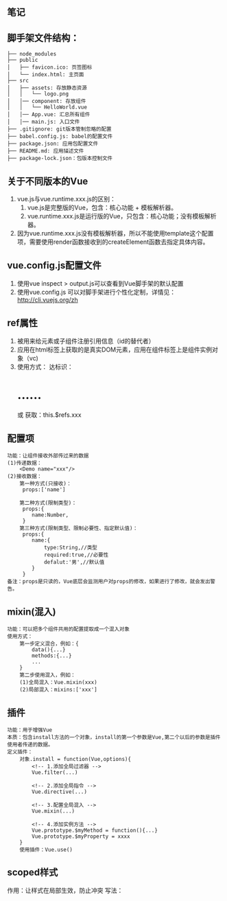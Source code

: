 ## 笔记

## 脚手架文件结构：
	├── node_modules 
	├── public
	│   ├── favicon.ico: 页签图标
	│   └── index.html: 主页面
	├── src
	│   ├── assets: 存放静态资源
	│   │   └── logo.png
	│   │── component: 存放组件
	│   │   └── HelloWorld.vue
	│   │── App.vue: 汇总所有组件
	│   │── main.js: 入口文件
	├── .gitignore: git版本管制忽略的配置
	├── babel.config.js: babel的配置文件
	├── package.json: 应用包配置文件 
	├── README.md: 应用描述文件
	├── package-lock.json：包版本控制文件

## 关于不同版本的Vue

1. vue.js与vue.runtime.xxx.js的区别：
    1. vue.js是完整版的Vue，包含：核心功能 + 模板解析器。
    2. vue.runtime.xxx.js是运行版的Vue，只包含：核心功能；没有模板解析器。
2. 因为vue.runtime.xxx.js没有模板解析器，所以不能使用template这个配置项，需要使用render函数接收到的createElement函数去指定具体内容。

## vue.config.js配置文件
1. 使用vue inspect > output.js可以查看到Vue脚手架的默认配置
2. 使用vue.config.js 可以对脚手架进行个性化定制，详情见：http://cli.vuejs.org/zh

## ref属性

1. 被用来给元素或子组件注册引用信息（id的替代者）
2. 应用在html标签上获取的是真实DOM元素，应用在组件标签上是组件实例对象（vc)
3. 使用方式：
   ​	达标识：<h1 ref="xxx">......</h1>或<School ref="xxx"></School>
   ​	获取：this.$refs.xxx

## 配置项
	功能：让组件接收外部传过来的数据
	(1)传递数据：
		<Demo name="xxx"/>
	(2)接收数据：
		第一种方式(只接收)：
		 props:['name']
	
		第二种方式(限制类型)：
		 props:{
			name:Number,
		 }
		第三种方式(限制类型、限制必要性、指定默认值)：
		 props:{
			name:{
				type:String,//类型
				required:true,//必要性
				defalut:'男',//默认值
			}
		 }
	备注：props是只读的，Vue底层会监测用户对props的修改，如果进行了修改，就会发出警告。

## mixin(混入)
	功能：可以把多个组件共用的配置提取成一个混入对象
	使用方式：
		第一步定义混合，例如：{
			data(){...}
			methods:{...}
			...
		}
		第二步使用混入，例如：
		(1)全局混入：Vue.mixin(xxx)
		(2)局部混入：mixins:['xxx']

## 插件
	功能：用于增强Vue
	本质：包含install方法的一个对象，install的第一个参数是Vue,第二个以后的参数是插件使用者传递的数据。
	定义插件：
		对象.install = function(Vue,options){
			<!-- 1.添加全局过滤器 -->
			Vue.filter(...)
	
			<!-- 2.添加全局指令 -->
			Vue.directive(...)
	
			<!-- 3.配置全局混入 -->
			Vue.mixin(...)
	
			<!-- 4.添加实例方法 -->
			Vue.prototype.$myMethod = function(){...}
			Vue.prototype.$myProperty = xxxx
		}
		使用插件：Vue.use()

## scoped样式
作用：让样式在局部生效，防止冲突
写法：<style scoped>

## 总结TodoList案例
1. 组件化编码流程：
	(1)拆分静态组件：组件要按照功能点拆分，命名不要与HTML元素冲突
	(2)实现动态组件：考虑好数据的存放位置，数据是一个组件在用，还是一些组件在用：
		1)一个组件在用：组件放在自身即可
		2)一些组件在用：放在他们共同的父亲身上(状态提升)
	(3)实现交互：从绑定事件开始
2. props适用于：
	(1)父组件 ==> 子组件 通信
	(2)子组件 ==> 父组件 通信（要求父先给子一个函数）
3. 使用v-model时要切记：v-model绑定的值不能时props传递过来的值，因为props是不可以修改的！
4. props传过来的若是对象类型的值，修改对象中的属性时Vue不会报错，但不推荐这样做。

## webStorage
1. 存储内容为大小一般支持5MB左右（不同浏览器可能还不一样）
2. 浏览器端通过Window.sessionStorage 和 Window.localStorage属性来实现本地存储机制。
3. 相关API:
	1.xxxxStorage.setItem('key','value');
		该方法接受一个键和值作为参数，会把键值对添加到存储中，如果键名存在，则更新其对应的值
	2.xxxxStorage.getItem('person');
		该方法接受一个键名作为参数，返回键名对应的值
	3.xxxxStorage.removeItem('key');
		该方法接受一个键名作为参数，并把该键名从存储中删除
	4.xxxxStorage.clear()
		该方法会清空存储中的所有数据
4. 备注
	1.SessionStorage存储的内容会随着浏览器窗口关闭而消失
	2.LocalStorage存储的内容，需要手动清除才会消失
	3.xxxxStorage.getItem(xxx)如果xxx对应的value获取不到会返回null
	4.JSON.parse(null)的结果依旧是null

## 组件的自定义事件
1. 一种组件间通信的方式，适用于：子组件===>父组件
2. 使用场景：A是父组件，B是子组件，B想给A传数据，那么就要早A中给B绑定自定义事件（事件的回调在A中）
3.绑定自定义事件：
	1.第一种方式，在父组件中<Demo @atguigu="test"/>或<Demo v-on:atguigu="test">
	2.第二种方式，在父组件中：
	<Demo ref="demo"/>
	.....
	mounted(){
		this.$refs.demo.$on('atguigu',this.test)
	}
	3.若想让自定义事件只能触发一次，可以使用once修饰符，或$once方法
4.触发自定义事件：this.$emit('atguigu',数据)
5.解绑自定义事件this.$off('atguigu')
6.组件上也可以绑定原生DOM事件，需要使用native修饰符
7.注意：通过this.$refs.xxx.$on('atguigu',回调函数)绑定自定义事件时，回调要么配置在methods中，要么用箭头函数，否则this指向会出问题！！！

## 全局事件总线(GlobalEventBus)
1. 一种组件间通信的方式，适用于任意组件间通信

2. 安装全局事件总线：
	new Vue({
		......
		beforeCreate(){
			Vue.prototype.$bus = this;//安装全局事件总线，bus就是当前应用的vm
		},
		......
	})
	
3. 使用事件总线
	1.接受数据：A组想接收数据，则在A组件中给$bus绑定自定义事件，事件的回调留在A组件自身
	
	```javascript
	methods(){
		demo(data){......}
	}
	......
	mounted(){
		this.$bus.$on('xxxx',this.demo)
}
	```
	
	2.提供数据：this.$bus.$emit('xxxx',数据)
	4.最好在beforeDestroy钩子中，用$off去解绑当前组件所用到的事件

## 消息订阅与发布（pubsub)
1. 一种组件间通信的方式，适用于任意组件间通信

2. 使用步骤：
	1.安装pubsub:npm i pubsub-js@1.6.0
	2.引入：import pubsub from 'pubsub-js'
	3.接受数据：A组想接收数据，则在A组中订阅消息，订阅的回调留在A组件自身
	
	```javascript
	methods(){
		demo(data){...}
	}
	......
	mounted(){
		this.pid = pubsub.subscribe('xxx',this.demo)//订阅消息
	}
	```
	
	4.提供消息：pubsub.publish('xxx',数据)
	5.最好在beforeDestroy钩子中，用Pubsub.unsubscribe(pid)去取消订阅。

## nextTick
1.	语法:this.$nextTick(函数)
2. 	作用:在下一次DOM更新结束后执行其指定的回调
3.	什么时候用:当改变数据后,要基于更新后新DOM进行某系操作时,要在nextTick所指定的回调函数中执行

## Vue封装的过渡与动画
1. 在插入、更新或移除DOM元素时，在合适的时候给元素添加样式类名

2. 图示：

     ![](D:\2021-2022\前端学习\Vue\transition.png)
3. 写法：
	1. 准备好样式：
		元素进入的样式：
			1.v-enter:进入的起点
			2.v-enter-active:进入的过程
			3.v-enter-to:进入的终点
		元素离开的样式：
			1.v-leave:离开的起点
			2.v-leave-active:离开的过程
			3.v-leave-to:离开的终点
		
	2. 使用<transition>包裹要过渡的元素，并配置name属性：
		
		```javascript
		<transition name="hello">
			<h1 v-show="isShow">你好呀</h1>
		<transition> 
		```
		
		
		
	3. 备注：若有多个元素需要过渡，则需要使用：<transition-group>,且每个元素都要指定的key值

## 脚手架配置代理
方法一： 
	在vue.config.js中添加如下配置：
	

```javascript
devServer: {
        proxy: 'http://localhost:5000'
    }
```

​	说明：
​		1.优点：配置简单，请求资源时直接发给前端（8080）即可。
​		2.缺点：不能配置多个代理，不能灵活的控制请求是否走代理。
​		3.工作方式：若按照上述配置代理，当请求了前端不存在的资源时，那么该请求会转发给服务器（优先匹配前端资源）
方法二
​	编写vue.config.js配置具体代理规则：
​	

```javascript
devServer: {
        proxy: {
            '/api1': {//匹配所有以'/api1'开头的请求路径
                target: 'http://localhost:5000',//代理目标和基础路径
                pathRewrite: { '^/api': '' },
                ws: true,
                changeOrigin: true
            },
            '/api2': {//匹配所有以'/api2'开头的请求路径
                target: 'http://localhost:5001',//代理目标和基础路径
                pathRewrite: { '^/api2': '' },
                ws: true,
                changeOrigin: true
            },
        }
    }
	/*
		changeOrigin设置为true,服务器收到的请求头中的host为：localhost:5000
		changeOrigin设置为false,服务器收到的请求头中的host为：localhost:8080
		changeOrigin默认为true
	*/
```

​	说明：
​	1.优点：可以配置多个代理，且可以灵活的控制请求是否走代理
​	2.缺点：配置略微繁琐，请求资源时必须加前缀。

## 插槽

1.作用：让父组件可以向子组件指定位置插入html结构，也是一种组件间通信的方式，适用于父组件 ===> 子组件。

2.分类：默认插槽、具名插槽、作用域插槽。

3.使用方式：

​		1.默认插槽：

```javascript
父组件中：
		<Category>
			<div>html结构1</div>
		</Category>
子组件中：
		<template>
			<div>
				<!--定义插槽-->
				<slot>插槽默认内容...</slot>
			</div>
		<template>
```

​		2.具名插槽：

```javascript
父组件中：
		<Category>
			<template slot="center">
				<div>html结构1</div>
			<template>
			
            <template v-slot:footer>
            	<div>html结构2</div>
            </template>
		</Category>
子组件中：
		 <template>
            <div>
            	<!--定义插槽-->
            	<slot name="center">插槽默认内容...</slot>            					<slot name="footer">插槽默认内容...</slot>
            </div>
         </template>

```

​			3.作用域插槽

1.理解：数据在组件的自身，但根据数据生成的结构需要组件的使用者来决定。（games数据在Category组件中，但使用数据所遍历出来的结构由App组件决定）

2.具体编码：

```javascript
父组件中：
		<Category>
			<template scope="scopeData">
				<!--生成的是ul列表-->
				<ul>
					<li v-for="g in scopeData.games" :key="g">{{g}}</li>
				</ul>
			</template>
		</Category>
		
		<Category>
			<template slot-scope="scopeData">
				<!--生成的是h4标题-->
					<h4 v-for="g in scopeData.games" :key="g">{{g}}</h4>
			</template>
		</Category>
子组件中：
		<template>
              <div>
                <slot :games="games"></slot>
              </div>
		</template>
		<script>
        	export default {
       			name: "MyCategory",
        		props: ["title"],
        		data() {
        			return {
        				games: ["恋舞OL", "我的世界", "光遇", "王者荣耀"],
       				};
       		 	},
        	};
        </script>
```

默认：子挖坑（定义插槽），父填土（数据、结构）；

具名：子挖坑（定义插槽），父填土（数据、结构），（子）再取个坑名；

作用域：子挖坑（定义插槽），父填土（结构），（子）在顺便给自己加点土（数据）

## Vuex
#### 1.概念

专门在Vue中实现集中式状态（数据）管理的一个Vue插件，对Vue应用中多个组件的共享状态进行集中式的管理（读/写），也是一种组件间通信的方式，且适用于任意间通信。

#### 2.什么时候使用Vuex
1.多个组件依赖于同一状态
2.来自不同组件的行为需要变更同一状态

![image-20220924105555643](C:\Users\ZhuangZzi\AppData\Roaming\Typora\typora-user-images\image-20220924105555643.png)

#### 3.搭建vuex环境

1.创建文件src/store/index.js

```javascript
// 该文件用于创建Vuex中最核心的store

// 引入插件Vuex(实现集中式状态管理的一个插件)
import Vue from 'vue'
// 引入Vuex
import Vuex from 'vuex'
// 应用Vuex插件
Vue.use(Vuex);
// 准备actions——用于响应组件中的动作
const actions = {}
// 准备mutations——用于操作数据（state）
const mutations = {}
// 准备state——用于存储数据
const state = {}
// 创建并暴露store
export default new Vuex.Store({
    actions, mutations, state,
})
// 暴露store
// export default store
```

2.在main.js中创建vm时传入store配置项

```javascript
// 引入store文件(这里默认打开index文件)
import store from './store'
// 创建vm
new Vue({
    el: '#app',
    render: h => h(App),
    store,
})
```
#### 4.基本使用
1.初始化数据，配置actions、mutations，操作文件store.js
```
// 引入插件Vuex(实现集中式状态管理的一个插件)
import Vue from 'vue'
// 引入Vuex
import Vuex from 'vuex'
// 应用Vuex插件
Vue.use(Vuex);
// 准备actions——用于响应组件中的动作
const actions = {
    jia(context, value) {
	    context.commit('JIA', value);
    },
}
// 准备mutations——用于操作数据（state）
const mutations = {
    JIA(state, value) {
        // console.log("mutations被调用了", state, value);
        state.sum += value;
    },
}
// 准备state——用于存储数据
const state = {
    sum: 0,
}
// 创建并暴露store
export default new Vuex.Store({
    actions, mutations, state,
})
```
2.组件中读取vuex中的数据，$store.state.sum
3.组件中修改vuex中的数据：$store.dispatch('action中的方法名',数据)或$store.commit('mutations中的方法名',数据)
备注：若没有网络请求或其他业务逻辑，组件中也可以越过actions，即不写dispatch，直接写commit

#### 5.getters的使用
1.概念：当state中的数据需要经过加工后再使用时，可以使用getters加工。
2.在store.js中追加getters配置
```
const getters = {
    bigSum(state) {
        return state.sum * 10;
    }
}
// 创建并暴露store
export default new Vuex.Store({
    ......
	getters
})
```
#### 6.四个map方法的使用
1.mapState方法：用于帮助我们射映state中的数据为计算属性
```
computed:{
	// 借助mapState生成计算属性:sum、school、subject,从state中读取数据。（对象写法）
    ...mapState({ sum: "sum", school: "school", subject: "subject" }),
    // 借助mapState生成计算属性:sum、school、subject,从state中读取数据。（数组写法）
    ...mapState(["sum", "school", "subject"]),
}
```
2.mapGetters方法：用于帮助我们射映getters中的数据为计算属性
```
computed:{
	// 借助mapGetters生成计算属性:bigSum,从getters中读取数据。（对象写法）
    ...mapGetters({ bigSum: "bigSum" }),
    // 借助mapState生成计算属性:bigSum,从state中读取数据。（数组写法）
    ...mapGetters(["bigSum"]),
}
```
3.mapActions方法：用于帮助我们生成与actions对话的方法，即：包含$store.dispatch(xxx)的函数
```
methods:{
	// 借助mapActions生成方法:incrementOdd、incrementWait,从actions中读取数据。（对象写法）
    ...mapActions({ incrementOdd: "jiaOdd", incrementWait: "jiaWait" }),
    // 借助mapActions生成方法:incrementOdd、incrementWait,从actions中读取数据。（数组写法）
    // ...mapActions(["jiaOdd", "jiaWait"]),
}
```
4.mapMutations方法：用于帮助我们生成与mutations对话的方法，即：包含$store.commit(xxx)的函数
```
methods:{
	 // 借助mapMutations生成方法:increment、decrement,从mutations中读取数据。（对象写法）
    ...mapMutations({ increment: "JIA", decrement: "JIAN" }),
    // 借助mapMutations生成方法:increment、decrement,从mutations中读取数据。（数组写法）
    // ...mapMutations(["JIA", "JIAN"]),
}
```
备注：mapActions与mapMutations使用时，若需要传递参数需要：在模板中绑定事件时传递好参数，否则参数是事件对象。

#### 7.模块化+命名空间
1.目的：让代码更好维护，让多种数据分类更加明确
2.修改store.js
```
const countAbout = {
    namespaced: true,//开辟命名空间
    actions: {...},
    mutations: {...},
    state: {sum: 0,},
    getters: {
        bigSum(state) {
            return state.sum * 10;
        }
    },
}
const personAbout = {
	 namespaced: true,//开辟命名空间
    actions: {...},
    mutations: {...},
    state: {...},
}
const store = new Vuex.Store({
	modules: {
		countAbout,
		personAbout
	}
})
```
3.开辟命名空间后，组件中读取state数据
```
//方式1：自己直接读取
this.$store.state.personAbout.list
//方式2：借助mapAtate读取
...mapState('countAbout',['sum','school','subject'])
```
4.开启命名空间后，组件中读取getters数据：
```
//方式1：自己直接读取
this.$store.getters['personAbout/firstPersonName']
//方式2：借助mapGetters读取
...mapGetters('countAbout',['bigSum'])
```
5.开启命名空间后，组件中调用dispatch
```
//方式1：自己直接读取
this.$store.dispatch('personAbout/addPersonWang',person)
//方式2：借助mapActions读取
...mapActions('countAbout',{incrementOdd:'jiaOdd',incrementWait:'jiaWait'})
```
6.开启命名空间后，组件中调用commit
```
//方式1：自己直接读取
this.$store.commit('personAbout/ADD_PERSON',person)
//方式2：借助mapMutations读取
...mapMutations('countAbout',{increment:'JIA',decrement:'JIAN'})
```

## 路由

路由就是一组key-value的对应关系，多个路由需要经过路由器的管理

为了实现SPA（单页面）应用（single page web application)的导航区和展示区来回的切换。

![image-20220929083842592](C:\Users\ZhuangZzi\AppData\Roaming\Typora\typora-user-images\image-20220929083842592.png)

#### vue-router

vue的一个插件库，专门用来实现SPA应用

#### 对于SPA应用的理解

1.单页web应用

2.整个页面只有一个完整的页面

3.点击页面中的导航栏链接不会刷新页面，只会做页面的局部更新

4.数据需要通过Ajax请求获取。

#### 对路由的理解

##### 1.什么是路由

1.一个路由就是一组映射关系（key-value)

2.key为路径，value可能是function或component

##### 2.路由分类

1.后端路由：

​	value是function，用于处理客户端提交的请求

 	工作过程：服务器接收到一个请求时，根据请求路径找到匹配的函数来处理请求，返回响应数据

2.前端路由：

​	value是component，用于展示页面内容

​	工作过程：当浏览器的路径改变时，对应的组件就会显示

#### 3.路由的基本使用
1.安装vue-router,命令 npm i vue-router
2.应用插件：Vue.use(VueRouter)
3.编写router配置项：
```
// 引入VueRouter
import VueRouter from "vue-router";
// 引入组件
import MyAbout from "../components/MyAbout";
import MyHome from "../components/MyHome";

// 创建并暴露路由
export default new VueRouter({
    routes: [
        {
            path: '/about',
            component: MyAbout
        },
        {
            path: '/home',
            component: MyHome
        },

    ]
})
```
4.实现切换（active-class可配置高亮样式）
<router-link active-class="active" to="about">About</router-link>

5.指定展示位置
<router-view></router-view>

#### 注意点：
1.路由组件通常放在pages文件夹，一般组件通常存放在components文件夹
2.通过切换，“隐藏”了路由组件，默认是被销毁了，需要的时候再去挂载
3.每个组件都有自己的$route属性，里面存储着自己的路由信息
4.整个应用只要一个router，可以通过组件的$router属性获取到

#### 4.多级路由
1.配置路由规则，使用children配置项：
```
routes: [
        {
            path: '/about',
            component: MyAbout
        },
        {
            path: '/home',
            component: MyHome,
            children: [
                {
                    path: 'news',
                    component: MyNews,
                },
                {
                    path: 'message',
                    component: MyMessage,
                }
            ]
        },
    ]
```
2.跳转（要写出完整的路径）：
<router-link to="/home/news">News</router-link>

#### 5.路由的query参数
跳转并携带query参数，to的字符串写法
```
<router-link :to="/home/message/detail?id=666&title=你好>跳转<router-link>

跳转并携带query参数，to的对象写法
<router-link
	:to="{
		path:'/home/message/detail,
		query:{
			id:666,
			title:'你好'
		}
	}">跳转</router-link>

2.接收参数：
$route.query.id
$route.query.title
```

#### 6.命名路由
1.作用：可以简化路由的跳转
2.如何使用
	1.给路由命名
	```
	 {
            path: '/home',
            component: MyHome,
            children: [
                {
                    path: 'message',
                    component: MyMessage,
                    children: [
                        {
                            name: 'xiangqing',//给路由命名
                            path: 'detail',
                            component: MyDetail,
                        }
                    ]
                }
            ]
        },
	```
	2.简化跳转
	简化前需要写完整的代码
	```
	<router-link :to="/home/message/detail">跳转<router-link>
	```
	简化后直接通过名字跳转
	```
	<router-link :to="{name:'hello'}">跳转<router-link>
	```
	简化写法配合传递参数
	<router-link
	:to="{
		name:'hello',
		query:{
			id:666,
			title:'你好'
		}
	}">跳转</router-link>

#### 7.路由的parmas参数
1.配置路由，声明params参数
```
 {
	path: '/home',
	component: MyHome,
	children: [
		{
			path: 'news',
			component: MyNews,
		},
		{
			path: 'message',
			component: MyMessage,
			children: [
				{
					name: 'xiangqing',
					path: 'detail/:id/:title',//使用占位符声明接收parmas参数
					component: MyDetail,
				}
			]
		}
	]
},
```
2.传递参数
跳转并携带params参数，to的字符串写法
<router-link :to="/home/message/detail/66/hello">跳转<router-link>
跳转并携带params参数，to的对象写法
<router-link
	:to="{
		name:'hello',
		params:{
			id:666,
			title:'你好'
		}
	}">跳转</router-link>

3.接收参数：
$route.params.id
$route.params.title

#### 8.路由的props配置
作用：让路由组件更方便的收到参数
```
{
	name: 'xiangqing',
	path: 'detail',
	component: MyDetail,
	//第一种写法：值为对象（传递的数是死的，很少使用），该对象中的所有key-value都会以props的形式传给detail组件。
	// props: { a: 333, b: 'hello' },

	//第二种写法：值为布尔值，若布尔值为真，就会把改路由组件收到的所有params参数，以props的形式传给detail组件
	// props: true,

	//第三种写法：值为函数(回调函数),该函数返回的对象中每一组key-value都会通过props传给detail组件
	// props($route) {
	//     return { id: $route.query.id, title: $route.query.title };
	// }
	props({ query }) {
		return { id: query.id, title: query.title };
	}
}
```

#### 9.<router-link>的replace属性
1.作用：控制路由跳转时操作浏览器历史记录的模式
2.浏览器的历史记录有两种写入方式：分别为push和replace,push是追加历史记录，replace是替换当前记录，路由跳转时候默认为push
3.如何开启replace模式：
	<router-link :replace="true" ....>News</router-link>
	<router-link replace ....>News</router-link>

#### 10.编程式路由导航
1.作用：不借助<router-link>实现路由跳转，让路由跳转更加灵活
2.具体编码：
```
this.$router.push({
        name: "xiangqing",
        query: {
          id: m.id,
          title: m.title,
        },
      });

this.$router.replace({
        name: "xiangqing",
        query: {
          id: m.id,
          title: m.title,
        },
      });

forward() {
      this.$router.forward();
    },
    back() {
      this.$router.back();
    },
    test() {
      this.$router.go(2);
    },
```

#### 11.缓存路由组件
1.作用：让不展示的路由组件保存挂载，不被销毁。
2.具体编码：
```
<keep-alive include="MyNews">
	<router-view></router-view>
</keep-alive>
```
当需要多个中的两个不被销毁时的具体编程：
```
<keep-alive :include="['MyNews','MyMessage']">
	<router-view></router-view>
</keep-alive>
```

#### 12.两个新的生命周期钩子
1.作用：路由组件独有的两个钩子，用于捕获路由组件的激活状态
2.具体名字：
	1.activated路由组件被激活时触发
	2.deactivated路由组件失活时触发

#### 13.路由守卫
1.作用：对路由进行权限控制
2.分类：全局守卫、独享守卫、组件内守卫
3.全局守卫：
```
// 全局前置路由守卫，在初始化时、每次路由切换之前都会调用这个函数
router.beforeEach((to, from, next) => {
    console.log("before", to, from);

    // if (to.path === '/home/news' || to.path === '/home/message'),if (to.name === 'xinwen' || to.name === 'xiaoxi') 
    if (to.meta.onAuth) {//判断当前路由是否需要进行权限控制
        if (localStorage.getItem('school') === 'atguigu') {//权限控制的具体规则
            next();
        }
        else alert('学校名错误，无权限查看');
    } else {
        next();//放行

    }
})

// 全局后置路由守卫，在初始化时、每次路由切换之后都会调用这个函数
router.afterEach((to, from) => {
    console.log("after", to, from);
    document.title = to.meta.title || '硅谷主页'; //修改网页的title
})
```

4.独享路由守卫
只有前置，没有后置，可以和其他守卫混合使用
```
beforeEnter(to, from, next) {
	console.log("before", to, from);

	// if (to.path === '/home/news' || to.path === '/home/message'),if (to.name === 'xinwen' || to.name === 'xiaoxi') 
	if (to.meta.onAuth) {
		if (localStorage.getItem('school') === 'atguigu') {
			next();
		}
		else alert('学校名错误，无权限查看');
	} else {
		next();
	}
}
```

5.组件内守卫：
```
进入守卫：通过路由规则，进入该组件时被调用
beforeRouterEnter(to,from,next){
},
离开守卫：通过路由规则，离开该组件时被调用（一定是通过路由规则）
beforeRouterleave(to,from,next){
},
```

#### 14.路由的两种工作模式
1.对于一个url来说，什么是hash值？————#及其后面的内容就是hash值
2.hash值不会包含在http请求中，即：hash值不会带给服务器
3.hash模式：
	1.地址中永远带着#号，不美观。
	2.若以后将地址通过第三方手机app分享，若app校验严格，则地址会被标记为不合法
	3.兼容性较好。
4.history模式：
	1.地址干净，美观。
	2.兼容性和hash模式相比略差。
	3.应用部署上线时需要后端人员支持，解决刷新页面服务器404的问题。

## UI组件库

![image-20221007182413617](C:\Users\ZhuangZzi\AppData\Roaming\Typora\typora-user-images\image-20221007182413617.png)